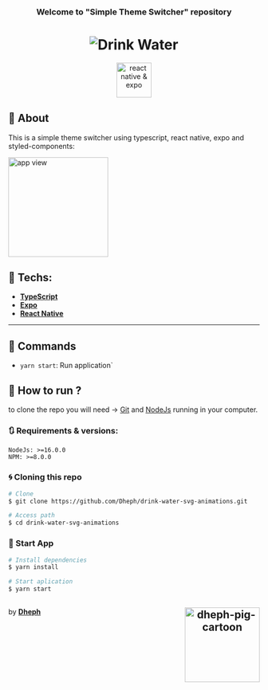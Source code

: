 



<h3 align="center">
 Welcome to "Simple Theme Switcher" repository
 </h3>
 
<h1 align="center">
<img alt="Drink Water" title="Drink Water App" src="https://media.giphy.com/media/bcKmIWkUMCjVm/giphy.gif" />
</h1> 

<p align="center">
  <a target="_blank" href="https://expo.dev/">
    <img alt="react native & expo" width="70" src="https://user-images.githubusercontent.com/51960639/176225434-0a3b7263-5d3e-49ad-965c-bfaf0640672f.png">
  </a>
</p>

## 🚀 About

This is a simple theme switcher using typescript, react native, expo and styled-components:

<img alt="app view" width="200" src="https://user-images.githubusercontent.com/51960639/177453833-65296175-0cbd-4a56-891f-48e5a8fa24b9.gif">


## 🔨 Techs:

- **[TypeScript](https://www.typescriptlang.org/)**
- **[Expo](https://expo.dev/)**
- **[React Native](https://reactnative.dev/)**

---
## 🔎 Commands

- `yarn start`: Run application`

## 🚀 How to run ?

to clone the repo you will need ->  [Git](https://git-scm.com) and [NodeJs](https://nodejs.org/en/) running in your computer.

### 🔃 Requirements & versions:

    NodeJs: >=16.0.0
    NPM: >=8.0.0

### 🌀 Cloning this repo

```bash
# Clone
$ git clone https://github.com/Dheph/drink-water-svg-animations.git

# Access path 
$ cd drink-water-svg-animations
```

### 🎲 Start App

```bash
# Install dependencies
$ yarn install

# Start aplication
$ yarn start

```

 
<h2 align="center">

  <img align="right" alt="dheph-pig-cartoon" height="150" src="https://user-images.githubusercontent.com/51960639/140821333-3be595bc-05a2-465c-8157-1de4b2cce6f9.png?width=500&height=500" data-canonical-src="https://user-images.githubusercontent.com/51960639/140821333-3be595bc-05a2-465c-8157-1de4b2cce6f9.png?width=500&height=500" style="max-width: 100%;" />
</h2>
 
 by **[Dheph](https://github.com/Dheph)**  
 
